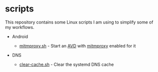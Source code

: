 # scripts
This repository contains some Linux scripts I am using to simplify some of my workflows.

- Android
  - [mitmproxy.sh](android/mitmproxy.sh) - Start an [AVD](https://developer.android.com/studio/run/managing-avds) with [mitmproxy](https://mitmproxy.org/) enabled for it

- DNS
  - [clear-cache.sh](dns/clear-cache.sh) - Clear the systemd DNS cache
